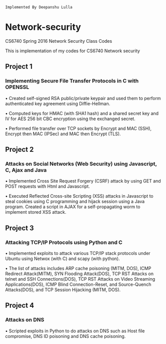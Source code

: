 ```
Implemented By Deepanshu Lulla
```

# Network-security
CS6740 Spring 2016 Network Security Class Codes

This is implementation of my codes for CS6740 Network security

## Project 1

### Implementing Secure File Transfer Protocols in C with OPENSSL 				                          
•	Created self-signed RSA public/private keypair and used them to perform authenticated key agreement using Diffie-Hellman. 

•	Computed keys for HMAC (with SHA1 hash) and a shared secret key and IV for AES 256 bit CBC encryption using the exchanged secret.

•	Performed file transfer over TCP sockets by Encrypt and MAC (SSH), Encrypt then MAC (IPSec) and MAC then Encrypt (TLS).


## Project 2

### Attacks on Social Networks (Web Security) using Javascript, C, Ajax and Java 					           

•	Implemented Cross Site Request Forgery (CSRF) attack by using GET and POST requests with Html and Javascript.

•	Executed Reflected Cross-site Scripting (XSS) attacks in Javascript to steal cookies using C programming and hijack session using a 
Java program. Created a script in AJAX for a self-propagating worm to implement stored XSS attack.


## Project 3

### Attacking TCP/IP Protocols using Python and C					                                           

•	Implemented exploits to attack various TCP/IP stack protocols under Ubuntu using Netwox (with C) and scapy (with python).  

•	The list of attacks includes ARP cache poisoning (MITM, DOS), ICMP Redirect Attack(MITM), SYN Flooding Attack(DOS), TCP RST Attacks on
telnet and SSH Connections(DOS), TCP RST Attacks on Video Streaming Applications(DOS), ICMP Blind Connection-Reset, and Source-Quench 
Attacks(DOS), and TCP Session Hijacking (MITM, DOS). 

## Project 4

### Attacks on DNS                                                                                    

•	Scripted exploits in Python to do attacks on DNS such as Host file compromise, DNS ID poisoning and DNS cache poisoning.
